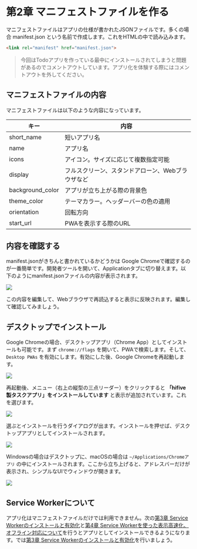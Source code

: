 # 第2章 マニフェストファイルを作る

マニフェストファイルはアプリの仕様が書かれたJSONファイルです。多くの場合 manifest.json という名前で作成します。これをHTMLの中で読み込みます。

```html
<link rel="manifest" href="manifest.json">
```

> 今回はTodoアプリを作っている最中にインストールされてしまうと問題があるのでコメントアウトしています。アプリ化を体験する際にはコメントアウトを外してください。

## マニフェストファイルの内容

マニフェストファイルは以下のような内容になっています。

| キー | 内容 |
|------|------|
|short_name|短いアプリ名|
|name|アプリ名|
|icons|アイコン。サイズに応じて複数指定可能|
|display|フルスクリーン、スタンドアローン、Webブラウザなど|
|background_color|アプリが立ち上がる際の背景色|
|theme_color|テーマカラー。ヘッダーバーの色の適用|
|orientation|回転方向|
|start_url|PWAを表示する際のURL|

## 内容を確認する

manifest.jsonがきちんと書かれているかどうかは Google Chromeで確認するのが一番簡単です。開発者ツールを開いて、Applicationタブに切り替えます。以下のようにmanifest.jsonファイルの内容が表示されます。

![](images/pwa-2-1.png)

この内容を編集して、Webブラウザで再読込すると表示に反映されます。編集して確認してみましょう。

## デスクトップでインストール

Google Chromeの場合、デスクトップアプリ（Chrome App）としてインストールも可能です。まず `chrome://flags` を開いて、PWAで検索します。そして、`Desktop PWAs` を有効にします。有効にした後、Google Chromeを再起動します。

![](images/pwa-2-4.png)

再起動後、メニュー（右上の縦型の三点リーダー）をクリックすると **「hifive製タスクアプリ」をインストールしています** と表示が追加されています。これを選びます。

![](images/pwa-2-5.png)

選ぶとインストールを行うダイアログが出ます。インストールを押せば、デスクトップアプリとしてインストールされます。

![](images/pwa-2-6.png)

Windowsの場合はデスクトップに、macOSの場合は `~/Applications/Chromeアプリ` の中にインストールされます。ここから立ち上げると、アドレスバーだけが表示され、シンプルなUIでウィンドウが開きます。

![](images/pwa-2-8.png)

## Service Workerについて

アプリ化はマニフェストファイルだけでは利用できません。次の[第3章 Service Workerのインストールと有効化](./3.md)と[第4章 Service Workerを使った表示高速化、オフライン対応について](./4.md)を行うとアプリとしてインストールできるようになります。では[第3章 Service Workerのインストールと有効化](./3.md)を行いましょう。
